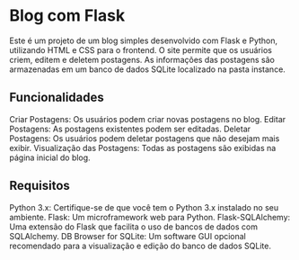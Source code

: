 # Blog com Flask
Este é um projeto de um blog simples desenvolvido com Flask e Python, utilizando HTML e CSS para o frontend. O site permite que os usuários criem, editem e deletem postagens. As informações das postagens são armazenadas em um banco de dados SQLite localizado na pasta instance.

## Funcionalidades
Criar Postagens: Os usuários podem criar novas postagens no blog.
Editar Postagens: As postagens existentes podem ser editadas.
Deletar Postagens: Os usuários podem deletar postagens que não desejam mais exibir.
Visualização das Postagens: Todas as postagens são exibidas na página inicial do blog.

## Requisitos
Python 3.x: Certifique-se de que você tem o Python 3.x instalado no seu ambiente.
Flask: Um microframework web para Python.
Flask-SQLAlchemy: Uma extensão do Flask que facilita o uso de bancos de dados com SQLAlchemy.
DB Browser for SQLite: Um software GUI opcional recomendado para a visualização e edição do banco de dados SQLite.
